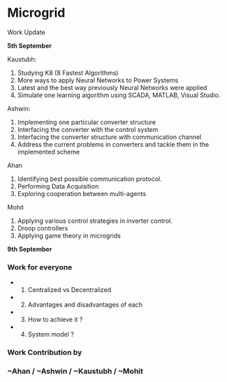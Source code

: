 # Microgrid

Work Update

**5th September**

Kaustubh: 

1.	Studying K8 (8 Fastest Algorithms)
2.	More ways to apply Neural Networks to Power Systems
3.	Latest and the best way previously Neural Networks were applied
4.	Simulate one learning algorithm using SCADA, MATLAB, Visual Studio. 


Ashwin:

1. Implementing one particular converter structure
2. Interfacing the converter with the control system
3. Interfacing the converter structure with communication channel
4. Address the current problems in converters and tackle them in the implemented scheme

Ahan

1.	Identifying best possible communication protocol.
2.	Performing Data Acquisition
3.	Exploring cooperation between multi-agents

Mohit

1. Applying various control strategies in inverter control.
2. Droop controllers
3. Applying game theory in microgrids

**9th September**

### Work for everyone

- 1. Centralized vs Decentralized
- 2. Advantages and disadvantages of each
- 3. How to achieve it ?
- 4. System model ?


### Work Contribution by

### ~Ahan / ~Ashwin / ~Kaustubh / ~Mohit
